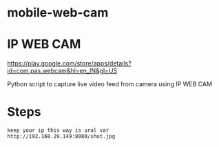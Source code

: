 # mobile-web-cam

# IP WEB CAM
https://play.google.com/store/apps/details?id=com.pas.webcam&hl=en_IN&gl=US

Python script to capture live video feed from camera using IP WEB CAM

# Steps

```
keep your ip this way is ural var
http://192.168.29.149:8080/shot.jpg
```
